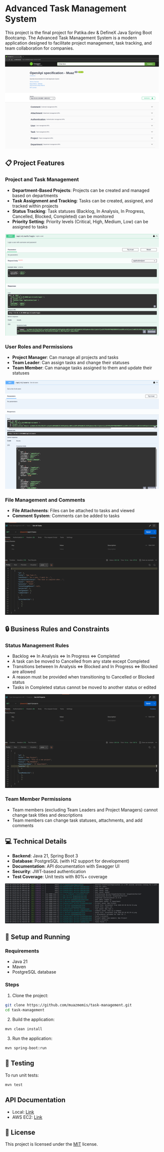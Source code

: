 # Advanced Task Management System

This project is the final project for Patika.dev & DefineX Java Spring Boot Bootcamp. The Advanced Task Management System is a modern application designed to facilitate project management, task tracking, and team collaboration for companies.

![Project Overview](img/1.png)

## 📋 Project Features

### Project and Task Management

- **Department-Based Projects**: Projects can be created and managed based on departments
- **Task Assignment and Tracking**: Tasks can be created, assigned, and tracked within projects
- **Status Tracking**: Task statuses (Backlog, In Analysis, In Progress, Cancelled, Blocked, Completed) can be monitored
- **Priority Setting**: Priority levels (Critical, High, Medium, Low) can be assigned to tasks

![Task Management Interface](img/2.png)

### User Roles and Permissions

- **Project Manager**: Can manage all projects and tasks
- **Team Leader**: Can assign tasks and change their statuses
- **Team Member**: Can manage tasks assigned to them and update their statuses

![User Management](img/3.png)

### File Management and Comments

- **File Attachments**: Files can be attached to tasks and viewed
- **Comment System**: Comments can be added to tasks

![Comments and Attachments](img/4.png)

## 🔒 Business Rules and Constraints

### Status Management Rules

- Backlog <=> In Analysis <=> In Progress <=> Completed
- A task can be moved to Cancelled from any state except Completed
- Transitions between In Analysis <=> Blocked and In Progress <=> Blocked are allowed
- A reason must be provided when transitioning to Cancelled or Blocked status
- Tasks in Completed status cannot be moved to another status or edited

![Task Status Flow](img/5.png)

### Team Member Permissions

- Team members (excluding Team Leaders and Project Managers) cannot change task titles and descriptions
- Team members can change task statuses, attachments, and add comments

## 💻 Technical Details

- **Backend**: Java 21, Spring Boot 3
- **Database**: PostgreSQL (with H2 support for development)
- **Documentation**: API documentation with Swagger UI
- **Security**: JWT-based authentication
- **Test Coverage**: Unit tests with 80%+ coverage

![API Documentation](img/6.png)

## 🚀 Setup and Running

### Requirements

- Java 21
- Maven
- PostgreSQL database

### Steps

1. Clone the project:

```sh
git clone https://github.com/muazmemis/task-management.git
cd task-management
```

2. Build the application:

```sh
mvn clean install
```

3. Run the application:

```sh
mvn spring-boot:run
```

## 🧪 Testing

To run unit tests:

```sh
mvn test
```

## API Documentation

- Local: [Link](http://localhost:8080/swagger-ui.html)
- AWS EC2: [Link](http://localhost:8080/swagger-ui.html)

## 📝 License

This project is licensed under the [MIT](LICENSE) license.
